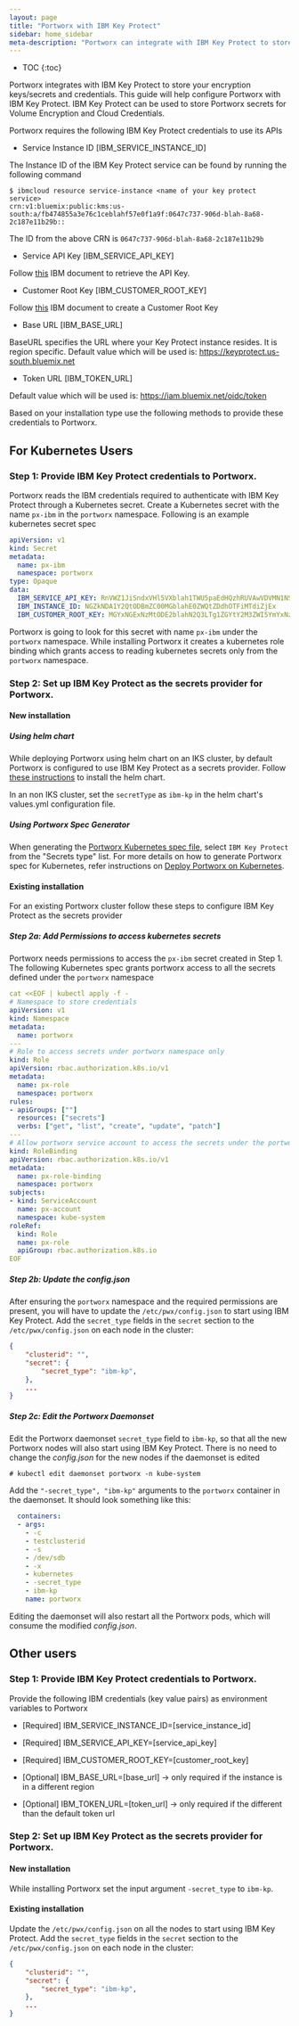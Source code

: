 ```yaml
---
layout: page
title: "Portworx with IBM Key Protect"
sidebar: home_sidebar
meta-description: "Portworx can integrate with IBM Key Protect to store your encryption keys/secrets. This guide will get a Portworx cluster connected to an IBM Key Protect Service"
---
```


* TOC
{:toc}

Portworx integrates with IBM Key Protect to store your encryption keys/secrets and credentials. This guide will help configure Portworx with IBM Key Protect. IBM Key Protect can be used to store Portworx secrets for Volume Encryption and Cloud Credentials.

Portworx requires the following IBM Key Protect credentials to use its APIs

- Service Instance ID [IBM_SERVICE_INSTANCE_ID]

The Instance ID of the IBM Key Protect service can be found by running the following command

```
$ ibmcloud resource service-instance <name of your key protect service>
crn:v1:bluemix:public:kms:us-south:a/fb474855a3e76c1ceblahf57e0f1a9f:0647c737-906d-blah-8a68-2c187e11b29b::
```
The ID from the above CRN is `0647c737-906d-blah-8a68-2c187e11b29b`


- Service API Key [IBM_SERVICE_API_KEY]

Follow [this](https://console.bluemix.net/docs/services/key-protect/access-api.html#access-api) IBM document to retrieve the API Key.

- Customer Root Key [IBM_CUSTOMER_ROOT_KEY]

Follow [this](https://console.bluemix.net/docs/services/key-protect/index.html#create-keys) IBM document to create a Customer Root Key

- Base URL [IBM_BASE_URL]

BaseURL specifies the URL where your Key Protect instance resides. It is region specific. Default value which will be used is: https://keyprotect.us-south.bluemix.net

- Token URL [IBM_TOKEN_URL]

Default value which will be used is: https://iam.bluemix.net/oidc/token

Based on your installation type use the following methods to provide these credentials to Portworx.

## For Kubernetes Users

### Step 1: Provide IBM Key Protect credentials to Portworx.

Portworx reads the IBM credentials required to authenticate with IBM Key Protect through a Kubernetes secret. Create a Kubernetes secret with the name `px-ibm` in the `portworx` namespace. Following is an example kubernetes secret spec

```yaml
apiVersion: v1
kind: Secret
metadata:
  name: px-ibm
  namespace: portworx
type: Opaque
data:
  IBM_SERVICE_API_KEY: RnVWZ1JiSndxVHl5VXblah1TWU5paEdHQzhRUVAwVDVMN1NSSHA5Z2VNa2k=
  IBM_INSTANCE_ID: NGZkNDA1Y2QtODBmZC00MGblahE0ZWQtZDdhOTFiMTdiZjEx
  IBM_CUSTOMER_ROOT_KEY: MGYxNGExNzMtODE2blahN2Q3LTg1ZGYtY2M3ZWI5YmYxNzRj

```
Portworx is going to look for this secret with name `px-ibm` under the `portworx` namespace. While installing Portworx it creates a kubernetes role binding which grants access to reading kubernetes secrets only from the `portworx` namespace.

### Step 2: Set up IBM Key Protect as the secrets provider for Portworx.

#### New installation

##### Using helm chart

While deploying Portworx using helm chart on an IKS cluster, by default Portworx is configured to use IBM Key Protect as a secrets provider. Follow [these instructions](https://github.com/portworx/helm/blob/master/charts/portworx/README.md) to install the helm chart.

In an non IKS cluster, set the `secretType` as `ibm-kp` in the helm chart's values.yml configuration file.

##### Using Portworx Spec Generator

When generating the [Portworx Kubernetes spec file](https://install.portworx.com/), select `IBM Key Protect` from the "Secrets type" list. For more details on how to generate Portworx spec for Kubernetes, refer instructions on [Deploy Portworx on Kubernetes](/scheduler/kubernetes).

#### Existing installation

For an existing Portworx cluster follow these steps to configure IBM Key Protect as the secrets provider

##### Step 2a: Add Permissions to access kubernetes secrets
Portworx needs permissions to access the `px-ibm` secret created in Step 1. The following Kubernetes spec grants portworx access to all the secrets defined under the `portworx` namespace

```yaml
cat <<EOF | kubectl apply -f -
# Namespace to store credentials
apiVersion: v1
kind: Namespace
metadata:
  name: portworx
---
# Role to access secrets under portworx namespace only
kind: Role
apiVersion: rbac.authorization.k8s.io/v1
metadata:
  name: px-role
  namespace: portworx
rules:
- apiGroups: [""]
  resources: ["secrets"]
  verbs: ["get", "list", "create", "update", "patch"]
---
# Allow portworx service account to access the secrets under the portworx namespace
kind: RoleBinding
apiVersion: rbac.authorization.k8s.io/v1
metadata:
  name: px-role-binding
  namespace: portworx
subjects:
- kind: ServiceAccount
  name: px-account
  namespace: kube-system
roleRef:
  kind: Role
  name: px-role
  apiGroup: rbac.authorization.k8s.io
EOF
```

##### Step 2b: Update the config.json
After ensuring the `portworx` namespace and the required permissions are present, you will have to update the `/etc/pwx/config.json` to start using IBM Key Protect. Add the `secret_type` fields in the `secret` section to the `/etc/pwx/config.json` on each node in the cluster:
```json
{
    "clusterid": "",
    "secret": {
        "secret_type": "ibm-kp",
    },
    ...
}
```

##### Step 2c: Edit the Portworx Daemonset

Edit the Portworx daemonset `secret_type` field to `ibm-kp`, so that all the new Portworx nodes will also start using IBM Key Protect. There is no need to change the *config.json* for the new nodes if the daemonset is edited

```
# kubectl edit daemonset portworx -n kube-system
```
Add the `"-secret_type", "ibm-kp"` arguments to the `portworx` container in the daemonset. It should look something like this:

```yaml
  containers:
  - args:
    - -c
    - testclusterid
    - -s
    - /dev/sdb
    - -x
    - kubernetes
    - -secret_type
    - ibm-kp
    name: portworx
```
Editing the daemonset will also restart all the Portworx pods, which will consume the modified *config.json*.

## Other users

### Step 1: Provide IBM Key Protect credentials to Portworx.

Provide the following IBM credentials (key value pairs) as environment variables to Portworx

- [Required] IBM_SERVICE_INSTANCE_ID=[service_instance_id]

- [Required] IBM_SERVICE_API_KEY=[service_api_key]

- [Required] IBM_CUSTOMER_ROOT_KEY=[customer_root_key]

- [Optional] IBM_BASE_URL=[base_url] → only required if the instance is in a different region

- [Optional] IBM_TOKEN_URL=[token_url] → only required if the different than the default token url

### Step 2: Set up IBM Key Protect as the secrets provider for Portworx.

#### New installation

While installing Portworx set the input argument `-secret_type` to `ibm-kp`.

#### Existing installation

Update the `/etc/pwx/config.json` on all the nodes to start using IBM Key Protect. Add the `secret_type` fields in the `secret` section to the `/etc/pwx/config.json` on each node in the cluster:
```json
{
    "clusterid": "",
    "secret": {
        "secret_type": "ibm-kp",
    },
    ...
}
```